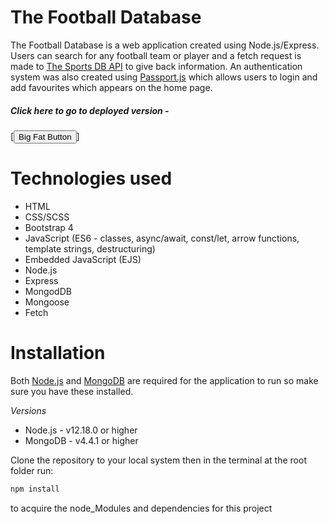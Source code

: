 # The Football Database

The Football Database is a web application created using Node.js/Express. Users can search for any football team or player and a fetch request is made to [The Sports DB API](https://www.thesportsdb.com/api.php) to give back information. An authentication system was also created using [Passport.js](http://www.passportjs.org/) which allows users to login and add favourites which appears on the home page.

##### Click here to go to deployed version - 
[<button class="button-save large">Big Fat Button</button>]

# Technologies used

* HTML
* CSS/SCSS
* Bootstrap 4
* JavaScript (ES6 - classes, async/await, const/let, arrow functions, template strings, destructuring)
* Embedded JavaScript (EJS)
* Node.js
* Express
* MongodDB
* Mongoose
* Fetch

# Installation

Both [Node.js](https://nodejs.org/en/download/) and [MongoDB](https://www.mongodb.com/try/download/community) are required for the application to run so make sure you have these installed. 

*Versions*

* Node.js - v12.18.0 or higher
* MongoDB - v4.4.1 or higher

Clone the repository to your local system then in the terminal at the root folder run: 
```bash
npm install
```
to acquire the node_Modules and dependencies for this project
